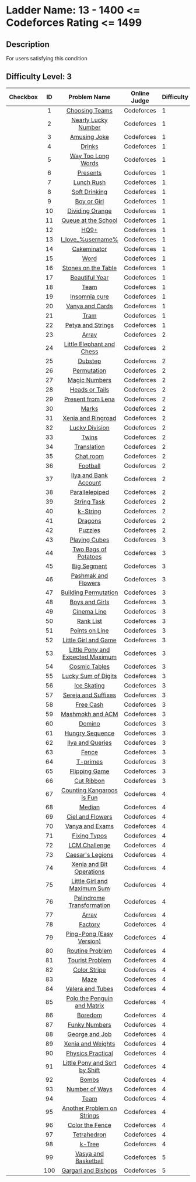 # Ladder Name: 13 - 1400 <= Codeforces Rating <= 1499
## Description
 For users satisfying this condition
## Difficulty Level: 3

| Checkbox | ID  | Problem Name | Online Judge | Difficulty |
|---|:---:|:---:|---|---|
| |1|[Choosing Teams](http://codeforces.com/problemset/problem/432/A)|Codeforces|1|
| |2|[Nearly Lucky Number](http://codeforces.com/problemset/problem/110/A)|Codeforces|1|
| |3|[Amusing Joke](http://codeforces.com/problemset/problem/141/A)|Codeforces|1|
| |4|[Drinks](http://codeforces.com/problemset/problem/200/B)|Codeforces|1|
| |5|[Way Too Long Words](http://codeforces.com/problemset/problem/71/A)|Codeforces|1|
| |6|[Presents](http://codeforces.com/problemset/problem/136/A)|Codeforces|1|
| |7|[Lunch Rush](http://codeforces.com/problemset/problem/276/A)|Codeforces|1|
| |8|[Soft Drinking](http://codeforces.com/problemset/problem/151/A)|Codeforces|1|
| |9|[Boy or Girl](http://codeforces.com/problemset/problem/236/A)|Codeforces|1|
| |10|[Dividing Orange](http://codeforces.com/problemset/problem/244/A)|Codeforces|1|
| |11|[Queue at the School](http://codeforces.com/problemset/problem/266/B)|Codeforces|1|
| |12|[HQ9+](http://codeforces.com/problemset/problem/133/A)|Codeforces|1|
| |13|[I_love_\%username\%](http://codeforces.com/problemset/problem/155/A)|Codeforces|1|
| |14|[Cakeminator](http://codeforces.com/problemset/problem/330/A)|Codeforces|1|
| |15|[Word](http://codeforces.com/problemset/problem/59/A)|Codeforces|1|
| |16|[Stones on the Table](http://codeforces.com/problemset/problem/266/A)|Codeforces|1|
| |17|[Beautiful Year](http://codeforces.com/problemset/problem/271/A)|Codeforces|1|
| |18|[Team](http://codeforces.com/problemset/problem/231/A)|Codeforces|1|
| |19|[Insomnia cure](http://codeforces.com/problemset/problem/148/A)|Codeforces|1|
| |20|[Vanya and Cards](http://codeforces.com/problemset/problem/401/A)|Codeforces|1|
| |21|[Tram](http://codeforces.com/problemset/problem/116/A)|Codeforces|1|
| |22|[Petya and Strings](http://codeforces.com/problemset/problem/112/A)|Codeforces|1|
| |23|[Array](http://codeforces.com/problemset/problem/300/A)|Codeforces|2|
| |24|[Little Elephant and Chess](http://codeforces.com/problemset/problem/259/A)|Codeforces|2|
| |25|[Dubstep](http://codeforces.com/problemset/problem/208/A)|Codeforces|2|
| |26|[Permutation](http://codeforces.com/problemset/problem/137/B)|Codeforces|2|
| |27|[Magic Numbers](http://codeforces.com/problemset/problem/320/A)|Codeforces|2|
| |28|[Heads or Tails](http://codeforces.com/problemset/problem/242/A)|Codeforces|2|
| |29|[Present from Lena](http://codeforces.com/problemset/problem/118/B)|Codeforces|2|
| |30|[Marks](http://codeforces.com/problemset/problem/152/A)|Codeforces|2|
| |31|[Xenia and Ringroad](http://codeforces.com/problemset/problem/339/B)|Codeforces|2|
| |32|[Lucky Division](http://codeforces.com/problemset/problem/122/A)|Codeforces|2|
| |33|[Twins](http://codeforces.com/problemset/problem/160/A)|Codeforces|2|
| |34|[Translation](http://codeforces.com/problemset/problem/41/A)|Codeforces|2|
| |35|[Chat room](http://codeforces.com/problemset/problem/58/A)|Codeforces|2|
| |36|[Football](http://codeforces.com/problemset/problem/96/A)|Codeforces|2|
| |37|[Ilya and Bank Account](http://codeforces.com/problemset/problem/313/A)|Codeforces|2|
| |38|[Parallelepiped](http://codeforces.com/problemset/problem/224/A)|Codeforces|2|
| |39|[String Task](http://codeforces.com/problemset/problem/118/A)|Codeforces|2|
| |40|[k-String](http://codeforces.com/problemset/problem/219/A)|Codeforces|2|
| |41|[Dragons](http://codeforces.com/problemset/problem/230/A)|Codeforces|2|
| |42|[Puzzles](http://codeforces.com/problemset/problem/337/A)|Codeforces|2|
| |43|[Playing Cubes](http://codeforces.com/problemset/problem/257/B)|Codeforces|3|
| |44|[Two Bags of Potatoes](http://codeforces.com/problemset/problem/239/A)|Codeforces|3|
| |45|[Big Segment](http://codeforces.com/problemset/problem/242/B)|Codeforces|3|
| |46|[Pashmak and Flowers](http://codeforces.com/problemset/problem/459/B)|Codeforces|3|
| |47|[Building Permutation](http://codeforces.com/problemset/problem/285/C)|Codeforces|3|
| |48|[Boys and Girls](http://codeforces.com/problemset/problem/253/A)|Codeforces|3|
| |49|[Cinema Line](http://codeforces.com/problemset/problem/349/A)|Codeforces|3|
| |50|[Rank List](http://codeforces.com/problemset/problem/166/A)|Codeforces|3|
| |51|[Points on Line](http://codeforces.com/problemset/problem/251/A)|Codeforces|3|
| |52|[Little Girl and Game](http://codeforces.com/problemset/problem/276/B)|Codeforces|3|
| |53|[Little Pony and Expected Maximum](http://codeforces.com/problemset/problem/453/A)|Codeforces|3|
| |54|[Cosmic Tables](http://codeforces.com/problemset/problem/222/B)|Codeforces|3|
| |55|[Lucky Sum of Digits](http://codeforces.com/problemset/problem/109/A)|Codeforces|3|
| |56|[Ice Skating](http://codeforces.com/problemset/problem/217/A)|Codeforces|3|
| |57|[Sereja and Suffixes](http://codeforces.com/problemset/problem/368/B)|Codeforces|3|
| |58|[Free Cash](http://codeforces.com/problemset/problem/237/A)|Codeforces|3|
| |59|[Mashmokh and ACM](http://codeforces.com/problemset/problem/414/B)|Codeforces|3|
| |60|[Domino](http://codeforces.com/problemset/problem/353/A)|Codeforces|3|
| |61|[Hungry Sequence](http://codeforces.com/problemset/problem/327/B)|Codeforces|3|
| |62|[Ilya and Queries](http://codeforces.com/problemset/problem/313/B)|Codeforces|3|
| |63|[Fence](http://codeforces.com/problemset/problem/363/B)|Codeforces|3|
| |64|[T-primes](http://codeforces.com/problemset/problem/230/B)|Codeforces|3|
| |65|[Flipping Game](http://codeforces.com/problemset/problem/327/A)|Codeforces|3|
| |66|[Cut Ribbon](http://codeforces.com/problemset/problem/189/A)|Codeforces|3|
| |67|[Counting Kangaroos is Fun](http://codeforces.com/problemset/problem/372/A)|Codeforces|4|
| |68|[Median](http://codeforces.com/problemset/problem/166/C)|Codeforces|4|
| |69|[Ciel and Flowers](http://codeforces.com/problemset/problem/322/B)|Codeforces|4|
| |70|[Vanya and Exams](http://codeforces.com/problemset/problem/492/C)|Codeforces|4|
| |71|[Fixing Typos](http://codeforces.com/problemset/problem/363/C)|Codeforces|4|
| |72|[LCM Challenge](http://codeforces.com/problemset/problem/235/A)|Codeforces|4|
| |73|[Caesar's Legions](http://codeforces.com/problemset/problem/118/D)|Codeforces|4|
| |74|[Xenia and Bit Operations](http://codeforces.com/problemset/problem/339/D)|Codeforces|4|
| |75|[Little Girl and Maximum Sum](http://codeforces.com/problemset/problem/276/C)|Codeforces|4|
| |76|[Palindrome Transformation](http://codeforces.com/problemset/problem/486/C)|Codeforces|4|
| |77|[Array](http://codeforces.com/problemset/problem/224/B)|Codeforces|4|
| |78|[Factory](http://codeforces.com/problemset/problem/485/A)|Codeforces|4|
| |79|[Ping-Pong (Easy Version)](http://codeforces.com/problemset/problem/320/B)|Codeforces|4|
| |80|[Routine Problem](http://codeforces.com/problemset/problem/337/B)|Codeforces|4|
| |81|[Tourist Problem](http://codeforces.com/problemset/problem/340/C)|Codeforces|4|
| |82|[Color Stripe](http://codeforces.com/problemset/problem/219/C)|Codeforces|4|
| |83|[Maze](http://codeforces.com/problemset/problem/377/A)|Codeforces|4|
| |84|[Valera and Tubes ](http://codeforces.com/problemset/problem/441/C)|Codeforces|4|
| |85|[Polo the Penguin and Matrix](http://codeforces.com/problemset/problem/289/B)|Codeforces|4|
| |86|[Boredom](http://codeforces.com/problemset/problem/455/A)|Codeforces|4|
| |87|[Funky Numbers](http://codeforces.com/problemset/problem/192/A)|Codeforces|4|
| |88|[George and Job](http://codeforces.com/problemset/problem/467/C)|Codeforces|4|
| |89|[Xenia and Weights](http://codeforces.com/problemset/problem/339/C)|Codeforces|4|
| |90|[Physics Practical](http://codeforces.com/problemset/problem/253/B)|Codeforces|4|
| |91|[Little Pony and Sort by Shift](http://codeforces.com/problemset/problem/454/B)|Codeforces|4|
| |92|[Bombs](http://codeforces.com/problemset/problem/350/C)|Codeforces|4|
| |93|[Number of Ways](http://codeforces.com/problemset/problem/466/C)|Codeforces|4|
| |94|[Team](http://codeforces.com/problemset/problem/401/C)|Codeforces|4|
| |95|[Another Problem on Strings](http://codeforces.com/problemset/problem/165/C)|Codeforces|4|
| |96|[Color the Fence](http://codeforces.com/problemset/problem/349/B)|Codeforces|4|
| |97|[Tetrahedron](http://codeforces.com/problemset/problem/166/E)|Codeforces|4|
| |98|[k-Tree](http://codeforces.com/problemset/problem/431/C)|Codeforces|4|
| |99|[Vasya and Basketball](http://codeforces.com/problemset/problem/493/C)|Codeforces|5|
| |100|[Gargari and Bishops](http://codeforces.com/problemset/problem/463/C)|Codeforces|5|
